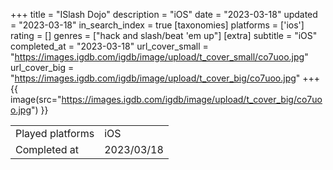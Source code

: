 +++
title = "ISlash Dojo"
description = "iOS"
date = "2023-03-18"
updated = "2023-03-18"
in_search_index = true
[taxonomies]
platforms = ['ios']
rating = []
genres = ["hack and slash/beat 'em up"]
[extra]
subtitle = "iOS"
completed_at = "2023-03-18"
url_cover_small = "https://images.igdb.com/igdb/image/upload/t_cover_small/co7uoo.jpg"
url_cover_big = "https://images.igdb.com/igdb/image/upload/t_cover_big/co7uoo.jpg"
+++
{{ image(src="https://images.igdb.com/igdb/image/upload/t_cover_big/co7uoo.jpg") }}

|              |            |
| ------------ | ---------- |
| Played platforms    | iOS |
| Completed at | 2023/03/18 |



